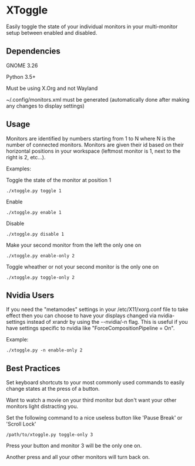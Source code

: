 # XToggle
Easily toggle the state of your individual monitors in your multi-monitor setup between enabled and disabled.
## Dependencies
GNOME 3.26

Python 3.5+

Must be using X.Org and not Wayland

~/.config/monitors.xml must be generated (automatically done after making any changes to display settings)
## Usage
Monitors are identified by numbers starting from 1 to N where N is the number of connected monitors. Monitors are given their id based on their horizontal positions in your workspace (leftmost monitor is 1, next to the right is 2, etc...).

Examples:

Toggle the state of the monitor at position 1
```
./xtoggle.py toggle 1
```
Enable
```
./xtoggle.py enable 1
```
Disable
```
./xtoggle.py disable 1
```
Make your second monitor from the left the only one on
```
./xtoggle.py enable-only 2
```
Toggle wheather or not your second monitor is the only one on
```
./xtoggle.py toggle-only 2
```

## Nvidia Users
If you need the "metamodes" settings in your /etc/X11/xorg.conf file to take effect then you can choose to have your displays changed via nvidia-settings instead of xrandr by using the --nvidia/-n flag. This is useful if you have settings specific to nvidia like "ForceCompositionPipeline = On".

Example:

```
./xtoggle.py -n enable-only 2
```

## Best Practices
Set keyboard shortcuts to your most commonly used commands to easily change states at the press of a button.

Want to watch a movie on your third monitor but don't want your other monitors light distracting you.

Set the following command to a nice useless button like 'Pause Break' or 'Scroll Lock'
```
/path/to/xtoggle.py toggle-only 3
```
Press your button and monitor 3 will be the only one on.

Another press and all your other monitors will turn back on.
